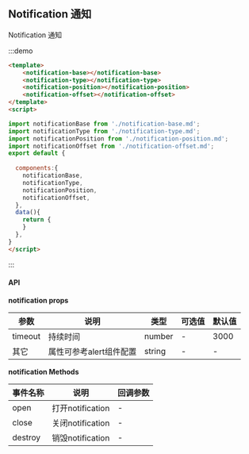 ## Notification 通知

Notification 通知

:::demo 
```html
<template>
    <notification-base></notification-base>
    <notification-type></notification-type>
    <notification-position></notification-position>
    <notification-offset></notification-offset>
</template>
<script>

import notificationBase from './notification-base.md';
import notificationType from './notification-type.md';
import notificationPosition from './notification-position.md';
import notificationOffset from './notification-offset.md';
export default {
  
  components:{
    notificationBase,
    notificationType,
    notificationPosition,
    notificationOffset,
  },
  data(){
    return {
    }
  },
}
</script>
```
:::



#### API

**notification props**

| 参数      | 说明          | 类型      | 可选值                           | 默认值  |
|---------- |-------------- |---------- |--------------------------------  |-------- |
| timeout | 持续时间 | number | - | 3000 |
| 其它 | 属性可参考alert组件配置 | string | - | - |

**notification Methods**

| 事件名称 | 说明 | 回调参数 |
|---------- |-------- |---------- |
| open | 打开notification | - |
| close | 关闭notification | - |
| destroy | 销毁notification | - |




